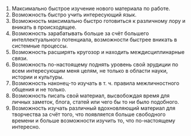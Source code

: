 1. Максимально быстрое изучение нового материала по работе.
2. Возможность быстро учить интересующий язык.
3. Возможность максимально быстро готовиться к различному лору и вникать в происходящее.
4. Возможность зарабатывать больше за счёт большего интеллектуального потенциала, возможности быстрее вникать в системные процессы.
5. Возможность расширять кругозор и находить междисциплинарные связи.
6. Возможность по-настоящему поднять уровень свой эрудиции по всем интересующим меня целям, не только в области науки, истории и культуры.
7. Возможность наконец-то изучать в т. ч. правила межличностного общения и не только.
8. Возможность писать свой материал, высвобождая время для личных заметок, блога, статей или чего бы то ни было подобного.
9. Возможность изучать различный вдохновляющий материал для творчества за счёт того, что появляется больше свободного времени и больше возможности изучить то, что по-настоящему интересно.

